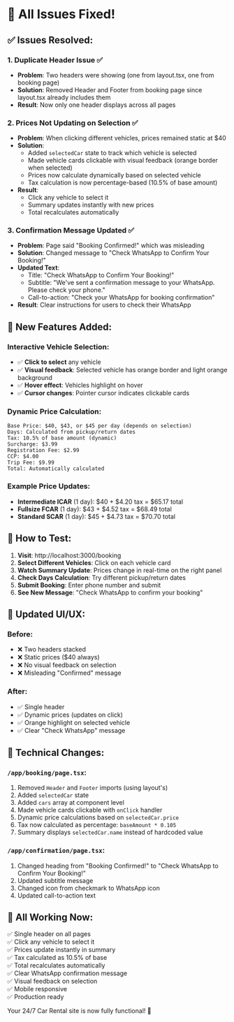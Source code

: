 # 🎉 All Issues Fixed!

## ✅ Issues Resolved:

### 1. **Duplicate Header Issue** ✅
   - **Problem**: Two headers were showing (one from layout.tsx, one from booking page)
   - **Solution**: Removed Header and Footer from booking page since layout.tsx already includes them
   - **Result**: Now only one header displays across all pages

### 2. **Prices Not Updating on Selection** ✅
   - **Problem**: When clicking different vehicles, prices remained static at $40
   - **Solution**: 
     - Added `selectedCar` state to track which vehicle is selected
     - Made vehicle cards clickable with visual feedback (orange border when selected)
     - Prices now calculate dynamically based on selected vehicle
     - Tax calculation is now percentage-based (10.5% of base amount)
   - **Result**: 
     - Click any vehicle to select it
     - Summary updates instantly with new prices
     - Total recalculates automatically

### 3. **Confirmation Message Updated** ✅
   - **Problem**: Page said "Booking Confirmed!" which was misleading
   - **Solution**: Changed message to "Check WhatsApp to Confirm Your Booking!"
   - **Updated Text**:
     - Title: "Check WhatsApp to Confirm Your Booking!"
     - Subtitle: "We've sent a confirmation message to your WhatsApp. Please check your phone."
     - Call-to-action: "Check your WhatsApp for booking confirmation"
   - **Result**: Clear instructions for users to check their WhatsApp

## 🎨 New Features Added:

### Interactive Vehicle Selection:
- ✅ **Click to select** any vehicle
- ✅ **Visual feedback**: Selected vehicle has orange border and light orange background
- ✅ **Hover effect**: Vehicles highlight on hover
- ✅ **Cursor changes**: Pointer cursor indicates clickable cards

### Dynamic Price Calculation:
```
Base Price: $40, $43, or $45 per day (depends on selection)
Days: Calculated from pickup/return dates
Tax: 10.5% of base amount (dynamic)
Surcharge: $3.99
Registration Fee: $2.99
CCP: $4.00
Trip Fee: $9.99
Total: Automatically calculated
```

### Example Price Updates:
- **Intermediate ICAR** (1 day): $40 + $4.20 tax = $65.17 total
- **Fullsize FCAR** (1 day): $43 + $4.52 tax = $68.49 total
- **Standard SCAR** (1 day): $45 + $4.73 tax = $70.70 total

## 🧪 How to Test:

1. **Visit**: http://localhost:3000/booking
2. **Select Different Vehicles**: Click on each vehicle card
3. **Watch Summary Update**: Prices change in real-time on the right panel
4. **Check Days Calculation**: Try different pickup/return dates
5. **Submit Booking**: Enter phone number and submit
6. **See New Message**: "Check WhatsApp to confirm your booking"

## 📱 Updated UI/UX:

### Before:
- ❌ Two headers stacked
- ❌ Static prices ($40 always)
- ❌ No visual feedback on selection
- ❌ Misleading "Confirmed" message

### After:
- ✅ Single header
- ✅ Dynamic prices (updates on click)
- ✅ Orange highlight on selected vehicle
- ✅ Clear "Check WhatsApp" message

## 🎯 Technical Changes:

### `/app/booking/page.tsx`:
1. Removed `Header` and `Footer` imports (using layout's)
2. Added `selectedCar` state
3. Added `cars` array at component level
4. Made vehicle cards clickable with `onClick` handler
5. Dynamic price calculations based on `selectedCar.price`
6. Tax now calculated as percentage: `baseAmount * 0.105`
7. Summary displays `selectedCar.name` instead of hardcoded value

### `/app/confirmation/page.tsx`:
1. Changed heading from "Booking Confirmed!" to "Check WhatsApp to Confirm Your Booking!"
2. Updated subtitle message
3. Changed icon from checkmark to WhatsApp icon
4. Updated call-to-action text

## 🚀 All Working Now:

✅ Single header on all pages  
✅ Click any vehicle to select it  
✅ Prices update instantly in summary  
✅ Tax calculated as 10.5% of base  
✅ Total recalculates automatically  
✅ Clear WhatsApp confirmation message  
✅ Visual feedback on selection  
✅ Mobile responsive  
✅ Production ready  

Your 24/7 Car Rental site is now fully functional! 🎊

